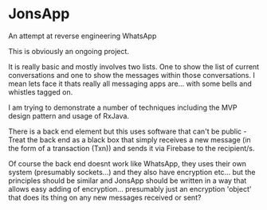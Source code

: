 # JonsApp
An attempt at reverse engineering WhatsApp

This is obviously an ongoing project.

It is really basic and mostly involves two lists. One to show the list of current conversations and one to show the messages within those conversations.
I mean lets face it thats really all messaging apps are... with some bells and whistles tagged on.

I am trying to demonstrate a number of techniques including the MVP design pattern and usage of RxJava.

There is a back end element but this uses software that can't be public - Treat the back end as a black box that simply receives a new message 
(in the form of a transaction (Txn)) and sends it via Firebase to the recipient/s. 

Of course the back end doesnt work like WhatsApp, they uses their own system (presumably sockets...) and they also have encryption etc... 
but the principles should be similar and JonsApp should be written in a way that allows easy adding of encryption... presumably just an encryption
'object' that does its thing on any new messages received or sent?
